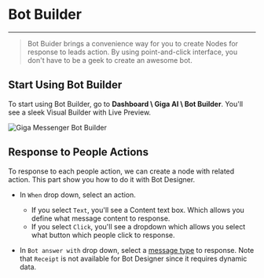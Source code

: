 # Bot Builder
***

> Bot Buider brings a convenience way for you to create Nodes for response to leads action. By using point-and-click interface, you don't have to be a geek to create an awesome bot.


## Start Using Bot Builder
To start using Bot Builder, go to **Dashboard \ Giga AI \ Bot Builder**. You'll see a sleek Visual Builder with Live Preview.

![Giga Messenger Bot Builder](https://giga.ai/images/bot-builder.png)

## Response to People Actions

To response to each people action, we can create a node with related action. This part show you how to do it with Bot Designer.

- In `When` drop down, select an action.
    - If you select `Text`, you'll see a Content text box. Which allows you define what message content to response.
    - If you select `Click`, you'll see a dropdown which allows you select what button which people click to response.
    
- In `Bot answer with` drop down, select a [message type](message-types) to response. Note that `Receipt` is not available for Bot Designer since it requires dynamic data.
